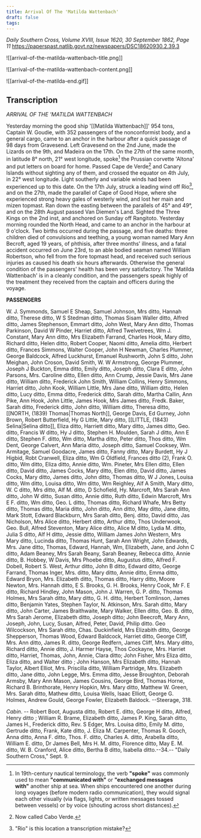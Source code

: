 ```yaml
---
title: Arrival Of The 'Matilda Wattenbach'
draft: false
tags:
---
```

*Daily Southern Cross, Volume XVIII, Issue 1620, 30 September 1862, Page 11*
https://paperspast.natlib.govt.nz/newspapers/DSC18620930.2.39.3

![[arrival-of-the-matilda-wattenbach-title.png]]

![[arrival-of-the-matilda-wattenbach-content.png]]

![[arrival-of-the-matilda-end.gif]]

## Transcription

*ARRIVAL OF THE 'MATILDA WATTENBACH*

Yesterday morning the good ship '[[Matilda Wattenbach]]' 954 tons, Captain W. Goudie, with 352 passengers of the nonconformist body, and a general cargo, came to an anchor in the harbour after a quick passage of 98 days from Gravesend. Left Gravesend on the 2nd June, made the Lizards on the 9th, and Madeira on the 17th. On the 27th of the same month, in latitude 8° north, 21° west longitude, spoke[^1] the Prussian corvette 'Altona' and put letters on board for home. Passed Cape de Verde[^2] and Canary Islands without sighting any of them, and crossed the equator on 4th July, in 22° west longitude. Light southerly and variable winds had been experienced up to this date. On the 17th July, struck a leading wind off Rio[^3], and on the 27th, made the parallel of Cape of Good Hope, where she experienced strong heavy gales of westerly wind, and lost her main and mizen topmast. Ran down the easting between the parallels of 45° and 49°, and on the 28th August passed Van Diemen's Land. Sighted the Three Kings on the 2nd inst, and anchored on Sunday off Rangitoto. Yesterday morning rounded the North Head, and came to an anchor in the harbour at 9 o'clock. Two births occurred during the passage, and five deaths: three children died of convulsions and teething, a young woman named Mary Ann Becroft, aged 19 years, of phthisis, after three months' illness, and a fatal accident occurred on June 23rd, to an able bodied seaman named William Robertson, who fell from the fore topmast head, and received such serious injuries as caused his death six hours afterwards. Otherwise the general condition of the passengers' health has been very satisfactory. The 'Matilda Wattenbach' is in a cleanly condition, and the passengers speak highly of the treatment they received from the captain and officers during the voyage.

**PASSENGERS**

W. J. Symmonds, Samuel E Sheap, Samuel Johnson, Mrs ditto, Hannah ditto, Therese ditto, W S Stedman ditto, Thomas Sisam Waller ditto, Alfred ditto, James Stephenson, Emmart ditto, John West, Mary Ann ditto, Thomas Parkinson, David W Pinder, Harriet ditto, Alfred Twelvetrees, Wm J. Constant, Mary Ann ditto, Mrs Elizabeth Farrand, Charles Hook, Mary ditto, Richard ditto, Helen ditto, Robert Cooper, Naomi ditto, Amelia ditto, Herbert ditto, Frances Simmons, Walter Cooper, John H Newman, Charles Plummer, George Baldcock, Alfred Luckhurst, Emanuel Rushworth, John S ditto, John Meighan, John Croson, David Smith, W. W Armstrong, George Plummer, Joseph J Buckton, Emma ditto, Emily ditto, Joseph ditto, Clara E ditto, John Parsons, Mrs. Caroline ditto, Ellen ditto, Ann Crump, Jessie Davis, Mrs Jane ditto, William ditto, Frederick John Smith, William Collins, Henry Simmons, Harriet ditto, John Kook, William Little, Mrs Jane ditto, William ditto, Helen ditto, Lucy ditto, Emma ditto, Frederick ditto, Sarah ditto, Martha Callin, Ann Pike, Ann Hook, John Little, James Hook, Mrs James ditto, Fredk. Baker, Sarah ditto, Frederick ditto, John ditto, William ditto, Theresa ditto, [[NORTH, (1839) Thomas|Thomas North]], George Davis, Ed Gurney, John Brown, Robert Butterfield, Hy G Little, Mary ditto, [[LITTLE, (1843) Selina|Selina ditto]], Eliza ditto, Harriett ditto, Mary ditto, James ditto, Geo. ditto, Francis W ditto, Hy J ditto, Stephen H. Moulden, Sarah J ditto, Ann E ditto, Stephen F. ditto, Wm ditto, Martha ditto, Peter ditto, Thos ditto, Wm Dent, George Calvert, Ann Maria ditto, Joseph ditto, Samuel Cooksey, Wm. Armitage, Samuel Goodacre, James ditto, Fanny ditto, Mary Burdett, Hy J Higbid, Robt Cranwell, Eliza ditto, Wm G Oldfield, Frances ditto (2), Frank O. ditto, Wm ditto, Eliza ditto, Annie ditto, Wm. Pineter, Mrs Ellen ditto, Ellen ditto, David ditto, James Cocks, Mary ditto, Elen ditto, David ditto, James Cocks, Mary ditto, James ditto, John ditto, Thomas ditto, W J Jones, Louisa ditto, Wm ditto, Louisa ditto, Wm ditto, Wm Reighley, Alf A Smith, Mary ditto, W. C ditto, Mrs ditto, Alf M. ditto, D Schofield, Hy. Marcroft, Mrs Sarah Ann ditto, John W ditto, Susan ditto, Annie ditto, Ruth ditto, Edwin Marcroft, Mrs E F. ditto, Wm ditto, Geo. L ditto, Thomas ditto, Richard Whafe, Mrs Betty ditto, Thomas ditto, Maria ditto, John ditto, Ann ditto, May ditto, Jane ditto, Mark Stott, Edward Blackburn, Mrs Sarah ditto, Benj. ditto, David ditto, Jas Nicholson, Mrs Alice ditto, Herbert ditto, Arthur ditto, Thos Underwook, Geo. Bull, Alfred Steventon, Mary Alice ditto, Alice M ditto, Lydia M. ditto, Julia S ditto, Alf H ditto, Jessie ditto, William James John Western, Mrs Mary ditto, Lucinda ditto, Thomas Hunt, Sarah Ann Wright, John Edwards, Mrs. Jane ditto, Thomas, Edward, Hannah, Wm, Elizabeth, Jane, and John C ditto, Adam Beaney, Mrs Sarah Beany, Sarah Beaney, Rebecca ditto, Annie ditto, B. Hobbey, W Davis, Mrs Phoebe ditto, Augustus ditto, Alfred F. Dobell, Robert S. West, Arthur ditto, John B ditto, Edward ditto, George Farrand, Thomas Inger, Mrs. ditto, Mary ditto, Annie ditto, Emma ditto, Edward Bryon, Mrs. Elizabeth ditto, Thomas ditto, Harry ditto, Moore Newton, Mrs. Hannah ditto, E S. Brooks, G. H. Brooks, Henry Cook, Mr F. E ditto, Richard Hindley, John Mason, John J. Warren, G. P. ditto, Thomas Holmes, Mrs Sarah ditto, Mary ditto, G. H. ditto, Herbert Tomlinson, James ditto, Benjamin Yates, Stephen Taylor, N. Atkinson, Mrs. Sarah ditto, Mary ditto, John Carter, James Braithwaite, Mary Walker, Ellen ditto, Geo. B. ditto, Mrs Sarah Jerome, Elizabeth ditto, Joseph ditto; John Beecroft, Mary Ann, Joseph, John, Lucy, Susan, Alfred, Peter, David, Philip ditto. Geo Wilcockson, Mrs Sarah ditto, Chas. Duckinfield, Mrs Elizabith ditto, George Shepperson, Thomas Wood, Edward Baldcock, Harriet ditto, George Cliff, Mrs. Ann ditto, James R. ditto, George Redfern, James Cliff, Mrs. Mary ditto, Richard ditto, Annie ditto, J. Harmer Hayse, Thos Cockayne, Mrs. Harriet ditto, Harriet, Thomas, John, Annie, Clara ditto; John Fisher, Mrs Eliza ditto, Eliza ditto, and Walter ditto ; John Hanson, Mrs Elizabeth ditto, Hannah Taylor, Albert Elliot, Mrs. Priscilla ditto, William Partridge, Mrs. Elizabeth ditto, Jane ditto, John Legge, Mrs. Emma ditto, Jesse Broughton, Deborah Armsby, Mary Ann Mason, James Cousins,
George Bird, Thomas Horne, Richard B. Brinthorate, Henry Hopkin, Mrs. Mary ditto, Matthew W. Green, Mrs. Sarah ditto, Mathew ditto, Louisa Wells, Isaac Elliott, George G. Holmes, Andrew Gould, George Fowler, Elizabeth Baldock. --Steerage, 318.

*Cabin*. -- Robert Boot, Augusta ditto, Robert E. ditto, George H ditto, Alfred, Henry ditto ; William R. Brame, Elizabeth ditto, James P. King, Sarah ditto, James H., Frederick ditto, Rev. S Edger, Mrs. Louisa ditto, Emily M. ditto, Gertrude ditto, Frank, Kate ditto, J. Eliza M. Carpenter, Thomas R. Gooch, Anna ditto, Anna F. ditto, Thos. F. ditto, Charles A. ditto, Arabella ditto, William E. ditto, Dr James Bell, Mrs H. M. ditto, Florence ditto, May E. M. ditto, W. B. Cranford, Alice ditto, Bertha B ditto, Isabella ditto.--34.-- "Daily Southern Cross," Sept. 9.

[^1]: In 19th-century nautical terminology, the verb **"spoke"** was commonly used to mean **"communicated with"** or **"exchanged messages with"** another ship at sea. When ships encountered one another during long voyages (before modern radio communication), they would signal each other visually (via flags, lights, or written messages tossed between vessels) or by voice (shouting across short distances).

[^2]: Now called Cabo Verde.

[^3]: "Rio" is this location a transcription mistake?
